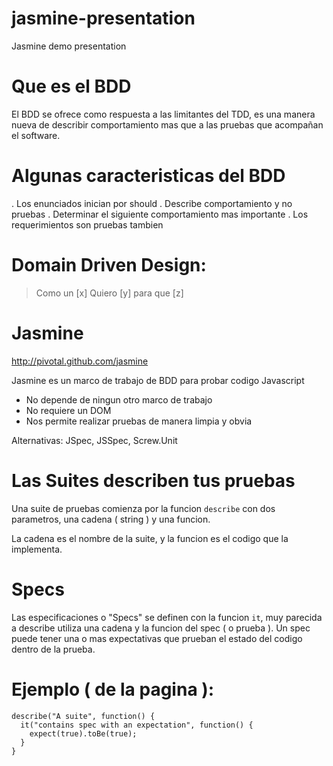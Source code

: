 jasmine-presentation
====================

Jasmine demo presentation

# Que es el BDD
El BDD se ofrece como respuesta a las limitantes del TDD, es una manera nueva de describir comportamiento mas que a las pruebas que acompañan el software.

# Algunas caracteristicas del BDD
. Los enunciados inician por should
. Describe comportamiento y no pruebas
. Determinar el siguiente comportamiento mas importante
. Los requerimientos son pruebas tambien

# Domain Driven Design:

> Como un [x]
> Quiero [y]
> para que [z]

# Jasmine
http://pivotal.github.com/jasmine

Jasmine es un marco de trabajo de BDD para probar codigo Javascript

* No depende de ningun otro marco de trabajo
* No requiere un DOM
* Nos permite realizar pruebas de manera limpia y obvia

Alternativas: JSpec, JSSpec, Screw.Unit

# Las Suites describen tus pruebas
Una suite de pruebas comienza por la funcion `describe` con dos parametros, una cadena ( string ) y una funcion.

La cadena es el nombre de la suite, y la funcion es el codigo que la implementa.

# Specs
Las especificaciones o "Specs" se definen con la funcion `it`, muy parecida a describe utiliza una cadena y la funcion del spec ( o prueba ).
Un spec puede tener una o mas expectativas que prueban el estado del codigo dentro de la prueba.

# Ejemplo ( de la pagina ):

```
describe("A suite", function() {
  it("contains spec with an expectation", function() {
    expect(true).toBe(true);
  }
}
```
